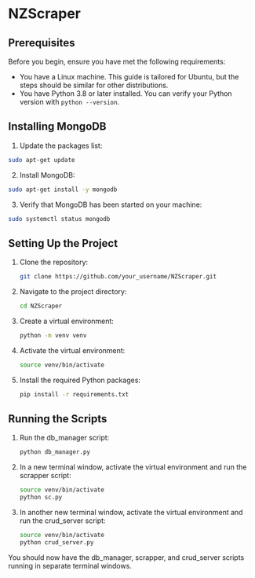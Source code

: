 # NZScraper

## Prerequisites

Before you begin, ensure you have met the following requirements:

* You have a Linux machine. This guide is tailored for Ubuntu, but the steps should be similar for other distributions.
* You have Python 3.8 or later installed. You can verify your Python version with `python --version`.

## Installing MongoDB

1. Update the packages list:

```bash
sudo apt-get update
```

2. Install MongoDB:

```bash
sudo apt-get install -y mongodb
```

3. Verify that MongoDB has been started on your machine:

```bash
sudo systemctl status mongodb
```

## Setting Up the Project

1. Clone the repository:

    ```bash
   git clone https://github.com/your_username/NZScraper.git
   ```
2. Navigate to the project directory:

    ```bash
   cd NZScraper
   ```
3. Create a virtual environment:

    ```bash
    python -m venv venv
    ```

4. Activate the virtual environment:

    ```bash
    source venv/bin/activate
    ```

5. Install the required Python packages:

    ```bash
    pip install -r requirements.txt
    ```

## Running the Scripts

1. Run the db_manager script:

    ```bash
    python db_manager.py
    ```
2. In a new terminal window, activate the virtual environment and run the scrapper script:

    ```bash
    source venv/bin/activate
    python sc.py
    ```
   
3. In another new terminal window, activate the virtual environment and run the crud_server script:

    ```bash
    source venv/bin/activate
    python crud_server.py
    ```
You should now have the db_manager, scrapper, and crud_server scripts running in separate terminal windows. 


